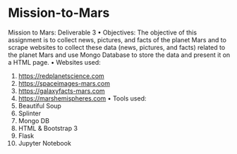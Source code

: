 # Mission-to-Mars
Mission to Mars: Deliverable 3
•	Objectives: The objective of this assignment is to collect news, pictures, and facts of the planet Mars and to scrape websites to collect these data (news, pictures, and facts) related to the planet Mars and use Mongo Database to store the data and present it on a HTML page. 
•	Websites used: 
1.	https://redplanetscience.com
2.	https://spaceimages-mars.com
3.	https://galaxyfacts-mars.com
4.	https://marshemispheres.com
•	Tools used:
1.	Beautiful Soup
2.	Splinter
3.	Mongo DB
4.	HTML & Bootstrap 3
5.	Flask
6.	Jupyter Notebook
